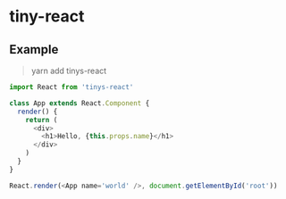 # tiny-react

## Example

> yarn add tinys-react

```javascript
import React from 'tinys-react'

class App extends React.Component {
  render() {
    return (
      <div>
        <h1>Hello, {this.props.name}</h1>
      </div>
    )
  }
}

React.render(<App name='world' />, document.getElementById('root'))
```
